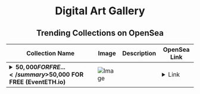 <div align="center">

# Digital Art Gallery

## Trending Collections on OpenSea

| Collection Name                       | Image                                                                                     | Description                       | OpenSea Link                                                                                          |
|---------------------------------------|-------------------------------------------------------------------------------------------|-----------------------------------|--------------------------------------------------------------------------------------------------------|
| **<details><summary>$50,000 FOR FRE...</summary>$50,000 FOR FREE (EventETH.io)</details>** | ![Image](https://i.seadn.io/s/raw/files/a5eb4f98b3264be43c77b7ded5e38810.gif?w=500&auto=format?w=200&auto=format) |  | <details><summary>Link</summary>[$50,000 FOR FREE (EventETH.io)](https://opensea.io/collection/50000-for-free-eventeth-io-368)</details> |

</div>
